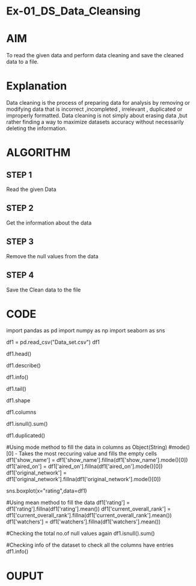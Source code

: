 # Ex-01_DS_Data_Cleansing
# AIM
To read the given data and perform data cleaning and save the cleaned data to a file.

# Explanation
Data cleaning is the process of preparing data for analysis by removing or modifying data that is incorrect ,incompleted , irrelevant , duplicated or improperly formatted. Data cleaning is not simply about erasing data ,but rather finding a way to maximize datasets accuracy without necessarily deleting the information.

# ALGORITHM
## STEP 1
Read the given Data

## STEP 2
Get the information about the data

## STEP 3
Remove the null values from the data

## STEP 4
Save the Clean data to the file

# CODE
import pandas as pd
import numpy as np
import seaborn as sns

df1 = pd.read_csv("Data_set.csv")
df1

df1.head()

df1.describe()

df1.info()

df1.tail()

df1.shape

df1.columns

df1.isnull().sum()

df1.duplicated()

#Using mode method to fill the data in columns as Object(String)
#mode()[0] - Takes the most reccuring value and fills the empty cells
df1['show_name'] = df1['show_name'].fillna(df1['show_name'].mode()[0])
df1['aired_on'] = df1['aired_on'].fillna(df1['aired_on'].mode()[0])
df1['original_network'] = df1['original_network'].fillna(df1['original_network'].mode()[0])

sns.boxplot(x="rating",data=df1)

#Using mean method to fill the data
df1['rating'] = df1['rating'].fillna(df1['rating'].mean())
df1['current_overall_rank'] = df1['current_overall_rank'].fillna(df1['current_overall_rank'].mean())
df1['watchers'] = df1['watchers'].fillna(df1['watchers'].mean())

#Checking the total no.of null values again
df1.isnull().sum()

#Checking info of the dataset to check all the columns have entries
df1.info()
# OUPUT

